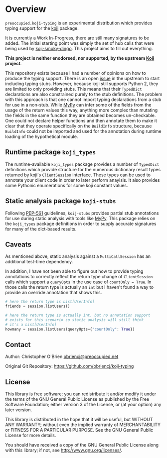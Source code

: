 # Overview

`preoccupied.koji-typing` is an experimental distribution which
provides typing support for the [koji] package.

It is currently a Work In-Progress, there are still many signatures
to be added. The initial starting point was simply the set of
hub calls that were being used by [koji-smoky-dingo]. This project
aims to fill out everything.

[koji-smoky-dingo]: https://github.com/obriencj/koji-smoky-dingo

[koji]: https://pagure.io/koji

**This project is neither enodorsed, nor supported, by the upstream
[Koji] project**.

This repository exists because I had a number of opinions on how to
produce the typing support. There is an open [issue] in the upstream
to start including typing stubs. However, because koji still supports
Python 2, they are limited to only providing stubs. This means that
their `TypedDict` declarations are also constrained purely to the stub
definitions. The problem with this approach is that one cannot import
typing declarations from a stub for use in a non-stub. While [MyPy]
can infer some of the fields from the usage of the return values this
way, anything more complex than mutating the fields in the same
function they are obtained becomes un-checkable. One could not declare
helper functions and then annotate them to make it clear that they
operate specifically on the `BuildInfo` structure, because `BuildInfo`
could not be imported and used for the annotation during runtime
loading of the hypothetical module.

[issue]: https://pagure.io/koji/issue/3708


## Runtime package `koji_types`

The runtime-available `koji_types` package provides a number of
`TypedDict` definitions which provide structure for the numerous
dictionary result types returned by koji's `ClientSession`
interface. These types can be used to annotate your client code in
order to later perform anaylsis. It also provides some Pythonic
enumerations for some koji constant values.


## Static analysis package `koji-stubs`

Following [PEP-561] guidelines, `koij-stubs` provides partial stub
annotations for use during static analysis with tools like
[MyPy]. This package relies on the `koji_types` package definitions in
order to supply accurate signatures for many of the dict-based
results.

[PEP-561]: https://peps.python.org/pep-0561/

[MyPy]: https://mypy-lang.org


## Caveats

As mentioned above, static analysis against a `MultiCallSession` has
an additional test-time dependency.

In addition, I have not been able to figure out how to provide typing
annotations to correctly reflect the return type change of
`ClientSession` calls which support a `queryOpts` in the use case of
`countOnly = True`. In those calls the return type is actually an
`int` but I haven't found a way to provide an override annotation that
shows this.

```python
# here the return type is List[UserInfo]
friends = session.listUsers()

# here the return type is actually int, but no annotation support
# exists for this scenario so static analysis will still think
# it's a List[UserInfo]
howmany = session.listUsers(queryOpts={"countOnly": True})
```


## Contact

Author: Christopher O'Brien  <obriencj@preoccupied.net>

Original Git Repository: <https://github.com/obriencj/koji-typing>


## License

This library is free software; you can redistribute it and/or modify
it under the terms of the GNU General Public License as published by
the Free Software Foundation; either version 3 of the License, or (at
your option) any later version.

This library is distributed in the hope that it will be useful, but
WITHOUT ANY WARRANTY; without even the implied warranty of
MERCHANTABILITY or FITNESS FOR A PARTICULAR PURPOSE.  See the GNU
General Public License for more details.

You should have received a copy of the GNU General Public License
along with this library; if not, see <http://www.gnu.org/licenses/>.
